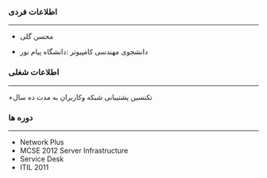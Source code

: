 ### اطلاعات فردی 
----
+ محسن گلی
* دانشجوی مهندسی کامپیوتر :دانشگاه پیام نور

### اطلاعات شغلی
----
+تکنسین پشتیبانی شبکه وکاربران به مدت ده سال 

### دوره ها
-----
+    Network Plus
+    MCSE 2012 Server Infrastructure 
+    Service Desk 
+    ITIL 2011



